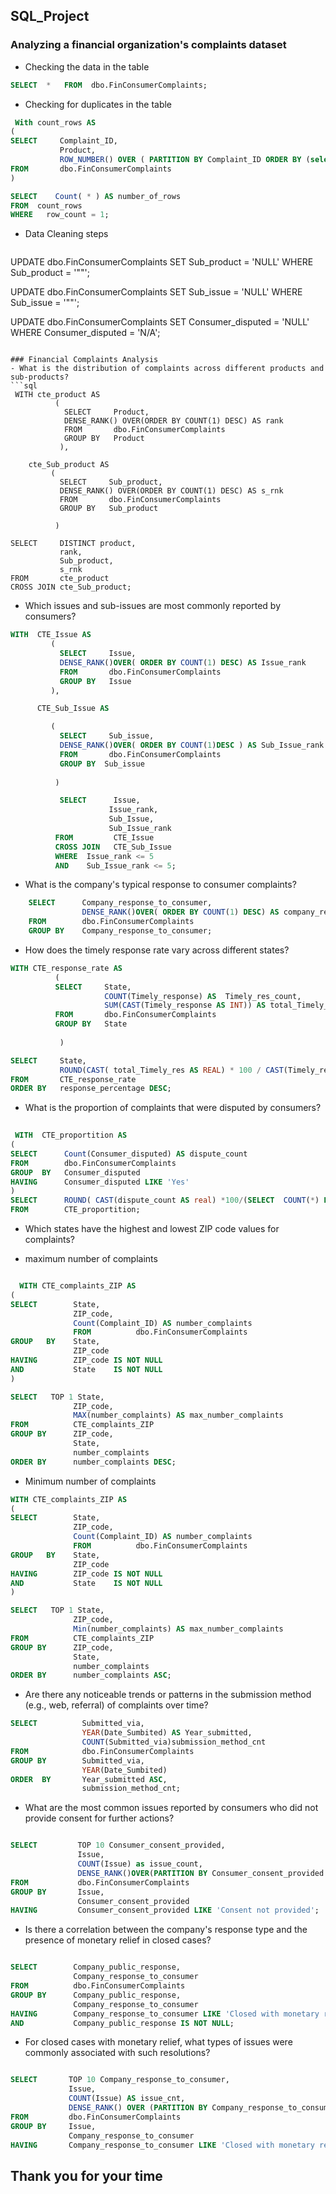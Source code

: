 ## SQL_Project
### Analyzing a financial organization's complaints dataset 

- Checking the data in the table

```sql
SELECT  *   FROM  dbo.FinConsumerComplaints;
```
- Checking for duplicates in the table
  
```sql
 With count_rows AS 
(
SELECT     Complaint_ID,
           Product,
           ROW_NUMBER() OVER ( PARTITION BY Complaint_ID ORDER BY (select 1)) as row_count
FROM       dbo.FinConsumerComplaints
)

SELECT    Count( * ) AS number_of_rows
FROM  count_rows
WHERE   row_count = 1;
```

- Data Cleaning steps
  
  ```sql
  
UPDATE  dbo.FinConsumerComplaints
SET   Sub_product = 'NULL'
WHERE Sub_product = '""';

UPDATE dbo.FinConsumerComplaints
SET     Sub_issue = 'NULL'
WHERE   Sub_issue = '""'; 

UPDATE dbo.FinConsumerComplaints
SET    Consumer_disputed = 'NULL'
WHERE   Consumer_disputed = 'N/A';

```

### Financial Complaints Analysis
- What is the distribution of complaints across different products and sub-products?
```sql
 WITH cte_product AS
          (
            SELECT     Product,
            DENSE_RANK() OVER(ORDER BY COUNT(1) DESC) AS rank
            FROM       dbo.FinConsumerComplaints
            GROUP BY   Product
           ),

    cte_Sub_product AS
         (
           SELECT     Sub_product,
           DENSE_RANK() OVER(ORDER BY COUNT(1) DESC) AS s_rnk
           FROM       dbo.FinConsumerComplaints
           GROUP BY   Sub_product
		  
          )

SELECT     DISTINCT product,
           rank,
		   Sub_product,
		   s_rnk
FROM       cte_product
CROSS JOIN cte_Sub_product;
```

-  Which issues and sub-issues are most commonly reported by consumers?
  
```sql
WITH  CTE_Issue AS
         (
           SELECT     Issue,
           DENSE_RANK()OVER( ORDER BY COUNT(1) DESC) AS Issue_rank
           FROM       dbo.FinConsumerComplaints
           GROUP BY   Issue
         ),  

      CTE_Sub_Issue AS

         (
           SELECT     Sub_issue,
           DENSE_RANK()OVER( ORDER BY COUNT(1)DESC ) AS Sub_Issue_rank
           FROM       dbo.FinConsumerComplaints
		   GROUP BY  Sub_issue
    
          )

		   SELECT      Issue,
		              Issue_rank,
					  Sub_Issue,
					  Sub_Issue_rank
		  FROM         CTE_Issue
		  CROSS JOIN   CTE_Sub_Issue
		  WHERE  Issue_rank <= 5
		  AND    Sub_Issue_rank <= 5;
```

  - What is the company's typical response to consumer complaints?
    
```sql
    SELECT      Company_response_to_consumer,
                DENSE_RANK()OVER( ORDER BY COUNT(1) DESC) AS company_response_rank
    FROM        dbo.FinConsumerComplaints
    GROUP BY    Company_response_to_consumer;
```

- How does the timely response rate vary across different states?
  
```sql
WITH CTE_response_rate AS
          (
          SELECT     State,
                     COUNT(Timely_response) AS  Timely_res_count,
                     SUM(CAST(Timely_response AS INT)) AS total_Timely_res
          FROM       dbo.FinConsumerComplaints
          GROUP BY   State
          
           )

SELECT     State,
           ROUND(CAST( total_Timely_res AS REAL) * 100 / CAST(Timely_res_count AS REAL),2)  AS response_percentage
FROM       CTE_response_rate
ORDER BY   response_percentage DESC;

```

-  What is the proportion of complaints that were disputed by consumers?
  
``` sql
 
 WITH  CTE_proportition AS 
(
SELECT      Count(Consumer_disputed) AS dispute_count
FROM        dbo.FinConsumerComplaints
GROUP  BY   Consumer_disputed
HAVING      Consumer_disputed LIKE 'Yes'
)
SELECT      ROUND( CAST(dispute_count AS real) *100/(SELECT  COUNT(*) FROM dbo.FinConsumerComplaints),2) AS  dispute_proportion
FROM        CTE_proportition;

```
- Which states have the highest and lowest  ZIP code values for complaints?
  
- maximum number of complaints
  
```sql

  WITH CTE_complaints_ZIP AS
(
SELECT        State,
              ZIP_code,
			  Count(Complaint_ID) AS number_complaints
			  FROM          dbo.FinConsumerComplaints
GROUP   BY    State,
              ZIP_code
HAVING        ZIP_code IS NOT NULL
AND           State    IS NOT NULL
)

SELECT   TOP 1 State,
              ZIP_code,
			  MAX(number_complaints) AS max_number_complaints
FROM          CTE_complaints_ZIP
GROUP BY      ZIP_code,
              State,
			  number_complaints
ORDER BY      number_complaints DESC;

```

- Minimum number of complaints

``` sql
WITH CTE_complaints_ZIP AS
(
SELECT        State,
              ZIP_code,
			  Count(Complaint_ID) AS number_complaints
			  FROM          dbo.FinConsumerComplaints
GROUP   BY    State,
              ZIP_code
HAVING        ZIP_code IS NOT NULL
AND           State    IS NOT NULL
)

SELECT   TOP 1 State,
              ZIP_code,
			  Min(number_complaints) AS max_number_complaints
FROM          CTE_complaints_ZIP
GROUP BY      ZIP_code,
              State,
			  number_complaints
ORDER BY      number_complaints ASC;

```
- Are there any noticeable trends or patterns in the submission method (e.g., web, referral) of complaints over time?
  
```sql
SELECT          Submitted_via,
                YEAR(Date_Sumbited) AS Year_submitted,
				COUNT(Submitted_via)submission_method_cnt
FROM            dbo.FinConsumerComplaints
GROUP BY        Submitted_via,
                YEAR(Date_Sumbited)
ORDER  BY       Year_submitted ASC,
                submission_method_cnt;
```

- What are the most common issues reported by consumers who did not provide consent for further actions?
  
```sql

SELECT         TOP 10 Consumer_consent_provided,
               Issue,
               COUNT(Issue) as issue_count,
			   DENSE_RANK()OVER(PARTITION BY Consumer_consent_provided ORDER BY COUNT(Issue) DESC) AS rnk
FROM           dbo.FinConsumerComplaints
GROUP BY       Issue,
               Consumer_consent_provided
HAVING         Consumer_consent_provided LIKE 'Consent not provided';

```
- Is there a correlation between the company's response type and the presence of monetary relief in closed cases?
  
```sql

SELECT        Company_public_response,
              Company_response_to_consumer
FROM          dbo.FinConsumerComplaints
GROUP BY      Company_public_response,
              Company_response_to_consumer
HAVING        Company_response_to_consumer LIKE 'Closed with monetary relief'
AND           Company_public_response IS NOT NULL;

```
- For closed cases with monetary relief, what types of issues were commonly associated with such resolutions?
  
```sql

SELECT       TOP 10 Company_response_to_consumer,
             Issue,
             COUNT(Issue) AS issue_cnt,
			 DENSE_RANK() OVER (PARTITION BY Company_response_to_consumer ORDER BY COUNT(Issue) DESC) AS issue_rank
FROM         dbo.FinConsumerComplaints
GROUP BY     Issue,
             Company_response_to_consumer
HAVING       Company_response_to_consumer LIKE 'Closed with monetary relief';
```

## Thank you for your time

			   
  


  


